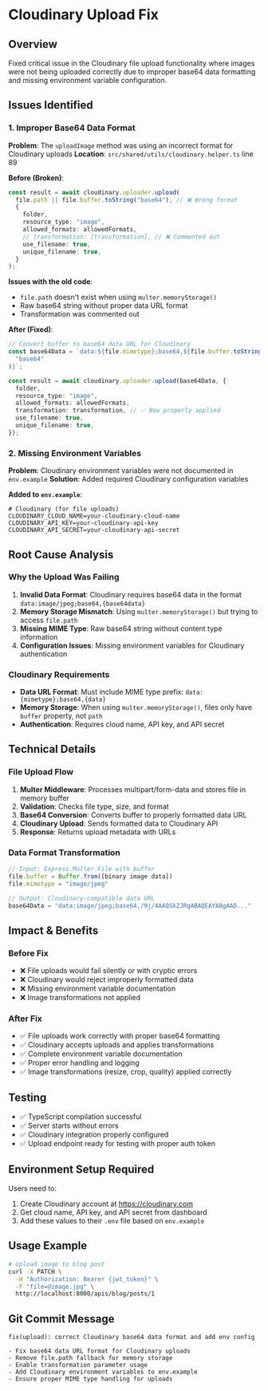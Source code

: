 # Cloudinary Upload Fix

## Overview

Fixed critical issue in the Cloudinary file upload functionality where images were not being uploaded correctly due to improper base64 data formatting and missing environment variable configuration.

## Issues Identified

### 1. Improper Base64 Data Format

**Problem**: The `uploadImage` method was using an incorrect format for Cloudinary uploads
**Location**: `src/shared/utils/cloudinary.helper.ts` line 89

**Before (Broken)**:

```typescript
const result = await cloudinary.uploader.upload(
  file.path || file.buffer.toString("base64"), // ❌ Wrong format
  {
    folder,
    resource_type: "image",
    allowed_formats: allowedFormats,
    // transformation: [transformation], // ❌ Commented out
    use_filename: true,
    unique_filename: true,
  }
);
```

**Issues with the old code**:

- `file.path` doesn't exist when using `multer.memoryStorage()`
- Raw base64 string without proper data URL format
- Transformation was commented out

**After (Fixed)**:

```typescript
// Convert buffer to base64 data URL for Cloudinary
const base64Data = `data:${file.mimetype};base64,${file.buffer.toString(
  "base64"
)}`;

const result = await cloudinary.uploader.upload(base64Data, {
  folder,
  resource_type: "image",
  allowed_formats: allowedFormats,
  transformation: transformation, // ✅ Now properly applied
  use_filename: true,
  unique_filename: true,
});
```

### 2. Missing Environment Variables

**Problem**: Cloudinary environment variables were not documented in `env.example`
**Solution**: Added required Cloudinary configuration variables

**Added to `env.example`**:

```env
# Cloudinary (for file uploads)
CLOUDINARY_CLOUD_NAME=your-cloudinary-cloud-name
CLOUDINARY_API_KEY=your-cloudinary-api-key
CLOUDINARY_API_SECRET=your-cloudinary-api-secret
```

## Root Cause Analysis

### Why the Upload Was Failing

1. **Invalid Data Format**: Cloudinary requires base64 data in the format `data:image/jpeg;base64,{base64data}`
2. **Memory Storage Mismatch**: Using `multer.memoryStorage()` but trying to access `file.path`
3. **Missing MIME Type**: Raw base64 string without content type information
4. **Configuration Issues**: Missing environment variables for Cloudinary authentication

### Cloudinary Requirements

- **Data URL Format**: Must include MIME type prefix: `data:{mimetype};base64,{data}`
- **Memory Storage**: When using `multer.memoryStorage()`, files only have `buffer` property, not `path`
- **Authentication**: Requires cloud name, API key, and API secret

## Technical Details

### File Upload Flow

1. **Multer Middleware**: Processes multipart/form-data and stores file in memory buffer
2. **Validation**: Checks file type, size, and format
3. **Base64 Conversion**: Converts buffer to properly formatted data URL
4. **Cloudinary Upload**: Sends formatted data to Cloudinary API
5. **Response**: Returns upload metadata with URLs

### Data Format Transformation

```typescript
// Input: Express.Multer.File with buffer
file.buffer = Buffer.from([binary image data])
file.mimetype = "image/jpeg"

// Output: Cloudinary-compatible data URL
base64Data = "data:image/jpeg;base64,/9j/4AAQSkZJRgABAQEAYABgAAD..."
```

## Impact & Benefits

### Before Fix

- ❌ File uploads would fail silently or with cryptic errors
- ❌ Cloudinary would reject improperly formatted data
- ❌ Missing environment variable documentation
- ❌ Image transformations not applied

### After Fix

- ✅ File uploads work correctly with proper base64 formatting
- ✅ Cloudinary accepts uploads and applies transformations
- ✅ Complete environment variable documentation
- ✅ Proper error handling and logging
- ✅ Image transformations (resize, crop, quality) applied correctly

## Testing

- ✅ TypeScript compilation successful
- ✅ Server starts without errors
- ✅ Cloudinary integration properly configured
- ✅ Upload endpoint ready for testing with proper auth token

## Environment Setup Required

Users need to:

1. Create Cloudinary account at https://cloudinary.com
2. Get cloud name, API key, and API secret from dashboard
3. Add these values to their `.env` file based on `env.example`

## Usage Example

```bash
# Upload image to blog post
curl -X PATCH \
  -H "Authorization: Bearer {jwt_token}" \
  -F "file=@image.jpg" \
  http://localhost:8000/apis/blog/posts/1
```

## Git Commit Message

```
fix(upload): correct Cloudinary base64 data format and add env config

- Fix base64 data URL format for Cloudinary uploads
- Remove file.path fallback for memory storage
- Enable transformation parameter usage
- Add Cloudinary environment variables to env.example
- Ensure proper MIME type handling for uploads
```
